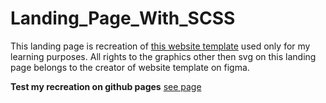 # Landing_Page_With_SCSS
This landing page is recreation of [this website template](https://www.figma.com/file/2unF5Pp2mSoRqjdGX2mBlq/Responsive-Landing-Page-Design-%7C-Website-Home-Page-Design-%7C-Agency-Website-UI-Design-(Community)-(Copy)) used only for my learning purposes.
All rights to the graphics other then svg on this landing page belongs to the creator of website template on figma.

<b>Test my recreation on github pages</b> [see page](https://xenkq.github.io/Landing_Page_With_SCSS/)
